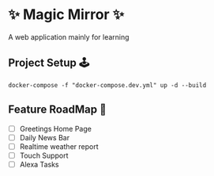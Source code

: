 # :sparkles: Magic Mirror :sparkles: 
A web application mainly for learning

## Project Setup :joystick:

`docker-compose -f "docker-compose.dev.yml" up -d --build`

## Feature RoadMap :genie:
- [ ] Greetings Home Page
- [ ] Daily News Bar
- [ ] Realtime weather report
- [ ] Touch Support
- [ ] Alexa Tasks